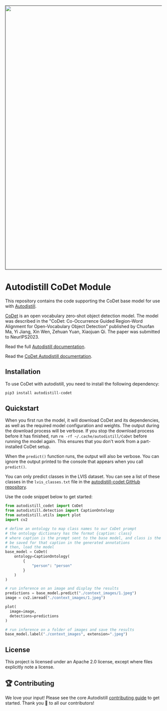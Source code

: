 <div align="center">
  <p>
    <a align="center" href="" target="_blank">
      <img
        width="850"
        src="https://media.roboflow.com/open-source/autodistill/autodistill-banner.png"
      >
    </a>
  </p>
</div>

# Autodistill CoDet Module

This repository contains the code supporting the CoDet base model for use with [Autodistill](https://github.com/autodistill/autodistill).

[CoDet](https://github.com/CVMI-Lab/CoDet) is an open vocabulary zero-shot object detection model. The model was described in the "CoDet: Co-Occurrence Guided Region-Word Alignment for Open-Vocabulary Object Detection" published by Chuofan Ma, Yi Jiang, Xin Wen, Zehuan Yuan, Xiaojuan Qi. The paper was submitted to NeurIPS2023.

Read the full [Autodistill documentation](https://autodistill.github.io/autodistill/).

Read the [CoDet Autodistill documentation](https://autodistill.github.io/autodistill/base_models/codet/).

## Installation

To use CoDet with autodistill, you need to install the following dependency:

```bash
pip3 install autodistill-codet
```

## Quickstart

When you first run the model, it will download CoDet and its dependencies, as well as the required model configuration and weights. The output during the download process will be verbose. If you stop the download process before it has finished, run `rm -rf ~/.cache/autodistill/CoDet` before running the model again. This ensures that you don't work from a part-installed CoDet setup.

When the `predict()` function runs, the output will also be verbose. You can ignore the output printed to the console that appears when you call `predict()`.

You can only predict classes in the LVIS dataset. You can see a list of these classes in the `lvis_classes.txt` file in the [autodistill-codet GitHub repository](https://github.com/autodistill/autodistill-codet).

Use the code snippet below to get started:

```python
from autodistill_codet import CoDet
from autodistill.detection import CaptionOntology
from autodistill.utils import plot
import cv2

# define an ontology to map class names to our CoDet prompt
# the ontology dictionary has the format {caption: class}
# where caption is the prompt sent to the base model, and class is the label that will
# be saved for that caption in the generated annotations
# then, load the model
base_model = CoDet(
    ontology=CaptionOntology(
        {
            "person": "person"
        }
    )
)

# run inference on an image and display the results
predictions = base_model.predict("./context_images/1.jpeg")
image = cv2.imread("./context_images/1.jpeg")

plot(
  image=image,
  detections=predictions
)

# run inference on a folder of images and save the results
base_model.label("./context_images", extension=".jpeg")
```


## License

This project is licensed under an Apache 2.0 license, except where files explicitly note a license.

## 🏆 Contributing

We love your input! Please see the core Autodistill [contributing guide](https://github.com/autodistill/autodistill/blob/main/CONTRIBUTING.md) to get started. Thank you 🙏 to all our contributors!